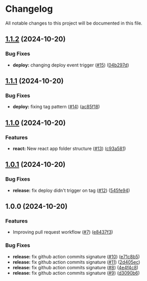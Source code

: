 # Changelog

All notable changes to this project will be documented in this file.

## [1.1.2](https://github.com/LuisOsuna117/luisosunadotcom/compare/v1.1.1...v1.1.2) (2024-10-20)


### Bug Fixes

* **deploy:** changing deploy event trigger ([#15](https://github.com/LuisOsuna117/luisosunadotcom/issues/15)) ([04b297d](https://github.com/LuisOsuna117/luisosunadotcom/commit/04b297d28d613623056d46042f8a7b4e8cf7005a))

## [1.1.1](https://github.com/LuisOsuna117/luisosunadotcom/compare/v1.1.0...v1.1.1) (2024-10-20)


### Bug Fixes

* **deploy:** fixing tag pattern ([#14](https://github.com/LuisOsuna117/luisosunadotcom/issues/14)) ([ac85f18](https://github.com/LuisOsuna117/luisosunadotcom/commit/ac85f182ccda443090017b0eafba3c4f3fb15ace))

## [1.1.0](https://github.com/LuisOsuna117/luisosunadotcom/compare/v1.0.1...v1.1.0) (2024-10-20)


### Features

* **react:** New react app folder structure ([#13](https://github.com/LuisOsuna117/luisosunadotcom/issues/13)) ([c93a581](https://github.com/LuisOsuna117/luisosunadotcom/commit/c93a58125b662c6f02e752fd3e213fe1dad7d568))

## [1.0.1](https://github.com/LuisOsuna117/luisosunadotcom/compare/v1.0.0...v1.0.1) (2024-10-20)


### Bug Fixes

* **release:** fix deploy didn't trigger on tag ([#12](https://github.com/LuisOsuna117/luisosunadotcom/issues/12)) ([545fe94](https://github.com/LuisOsuna117/luisosunadotcom/commit/545fe9480a0934622b0428306bdf24924807c479))

## 1.0.0 (2024-10-20)


### Features

* Improving pull request workflow ([#7](https://github.com/LuisOsuna117/luisosunadotcom/issues/7)) ([e8437f3](https://github.com/LuisOsuna117/luisosunadotcom/commit/e8437f3e2a54533e0dabeb072553831dc27b3cb2))


### Bug Fixes

* **release:** fix github action commits signature ([#10](https://github.com/LuisOsuna117/luisosunadotcom/issues/10)) ([e71c8b5](https://github.com/LuisOsuna117/luisosunadotcom/commit/e71c8b5d0ef46945628a2aeb54296ca35dc8f757))
* **release:** fix github action commits signature ([#11](https://github.com/LuisOsuna117/luisosunadotcom/issues/11)) ([2d405ec](https://github.com/LuisOsuna117/luisosunadotcom/commit/2d405ecad6cc5938a493d6d6a2c10efc0cecab49))
* **release:** fix github action commits signature ([#8](https://github.com/LuisOsuna117/luisosunadotcom/issues/8)) ([4e4f4c8](https://github.com/LuisOsuna117/luisosunadotcom/commit/4e4f4c849fbf138850c4cc269f683a86670dd2a8))
* **release:** fix github action commits signature ([#9](https://github.com/LuisOsuna117/luisosunadotcom/issues/9)) ([d3090b6](https://github.com/LuisOsuna117/luisosunadotcom/commit/d3090b65b43faaa26af70c88f4fabda0c305a2c5))
